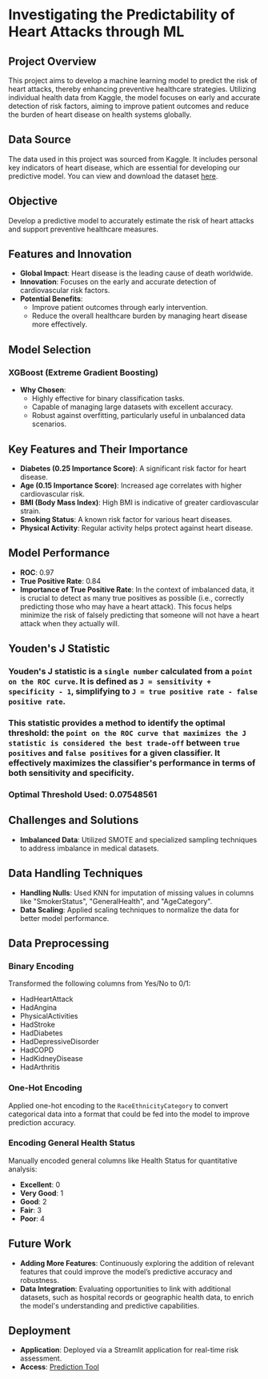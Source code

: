 # Investigating the Predictability of Heart Attacks through ML

## Project Overview
This project aims to develop a machine learning model to predict the risk of heart attacks, thereby enhancing preventive healthcare strategies. Utilizing individual health data from Kaggle, the model focuses on early and accurate detection of risk factors, aiming to improve patient outcomes and reduce the burden of heart disease on health systems globally.

## Data Source
The data used in this project was sourced from Kaggle. It includes personal key indicators of heart disease, which are essential for developing our predictive model. You can view and download the dataset [here](https://www.kaggle.com/datasets/kamilpytlak/personal-key-indicators-of-heart-disease).

## Objective
Develop a predictive model to accurately estimate the risk of heart attacks and support preventive healthcare measures.

## Features and Innovation
- **Global Impact**: Heart disease is the leading cause of death worldwide.
- **Innovation**: Focuses on the early and accurate detection of cardiovascular risk factors.
- **Potential Benefits**:
  - Improve patient outcomes through early intervention.
  - Reduce the overall healthcare burden by managing heart disease more effectively.

## Model Selection
### XGBoost (Extreme Gradient Boosting)
- **Why Chosen**:
  - Highly effective for binary classification tasks.
  - Capable of managing large datasets with excellent accuracy.
  - Robust against overfitting, particularly useful in unbalanced data scenarios.

## Key Features and Their Importance
- **Diabetes (0.25 Importance Score)**: A significant risk factor for heart disease.
- **Age (0.15 Importance Score)**: Increased age correlates with higher cardiovascular risk.
- **BMI (Body Mass Index)**: High BMI is indicative of greater cardiovascular strain.
- **Smoking Status**: A known risk factor for various heart diseases.
- **Physical Activity**: Regular activity helps protect against heart disease.

## Model Performance
- **ROC**: 0.97
- **True Positive Rate**: 0.84
- **Importance of True Positive Rate**: In the context of imbalanced data, it is crucial to detect as many true positives as possible (i.e., correctly predicting those who may have a heart attack). This focus helps minimize the risk of falsely predicting that someone will not have a heart attack when they actually will.

## Youden's J Statistic
### Youden's J statistic is a `single number` calculated from a `point on the ROC curve`. It is defined as `J = sensitivity + specificity - 1`, simplifying to `J = true positive rate - false positive rate`.
### This statistic provides a method to **identify the optimal threshold**: the `point on the ROC curve that maximizes the J statistic is considered the best trade-off` between `true positives` and `false positives` for a given classifier. It effectively maximizes the classifier's performance in terms of both sensitivity and specificity.
### **Optimal Threshold Used**: 0.07548561

## Challenges and Solutions
- **Imbalanced Data**: Utilized SMOTE and specialized sampling techniques to address imbalance in medical datasets.

## Data Handling Techniques
- **Handling Nulls**: Used KNN for imputation of missing values in columns like "SmokerStatus", "GeneralHealth", and "AgeCategory".
- **Data Scaling**: Applied scaling techniques to normalize the data for better model performance.

## Data Preprocessing
### Binary Encoding
Transformed the following columns from Yes/No to 0/1:
- HadHeartAttack
- HadAngina
- PhysicalActivities
- HadStroke
- HadDiabetes
- HadDepressiveDisorder
- HadCOPD
- HadKidneyDisease
- HadArthritis

### One-Hot Encoding
Applied one-hot encoding to the `RaceEthnicityCategory` to convert categorical data into a format that could be fed into the model to improve prediction accuracy.

### Encoding General Health Status
Manually encoded general columns like Health Status for quantitative analysis:
- **Excellent**: 0
- **Very Good**: 1
- **Good**: 2
- **Fair**: 3
- **Poor**: 4

## Future Work
- **Adding More Features**: Continuously exploring the addition of relevant features that could improve the model’s predictive accuracy and robustness.
- **Data Integration**: Evaluating opportunities to link with additional datasets, such as hospital records or geographic health data, to enrich the model's understanding and predictive capabilities.

## Deployment
- **Application**: Deployed via a Streamlit application for real-time risk assessment.
- **Access**: [Prediction Tool](http://localhost:8501/Prediction_Tool)
